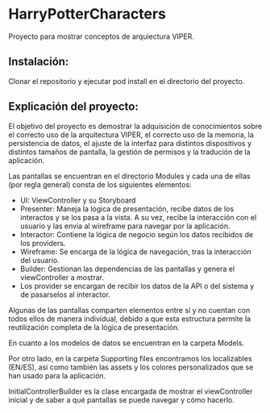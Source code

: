 #  HarryPotterCharacters
Proyecto para mostrar conceptos de arquiectura VIPER.

## Instalación:

Clonar el repositorio y ejecutar pod install en el directorio del proyecto.

## Explicación del proyecto:

El objetivo del proyecto es demostrar la adquisición de conocimientos sobre el correcto uso de la arquitectura VIPER, el correcto uso de la memoria, la persistencia de datos, el ajuste de la interfaz para distintos dispositivos y distintos tamaños de pantalla, la gestión de permisos y la tradución de la aplicación. 

Las pantallas se encuentran en el directorio Modules y cada una de ellas (por regla general) consta de los siguientes elementos:

* UI: ViewController y su Storyboard
* Presenter: Maneja la lógica de presentación, recibe datos de los interactos y se los pasa a la vista. A su vez, recibe la interacción con el usuario y las envia al wireframe para navegar por la aplicación.
* Interactor: Contiene la lógica de negocio según los datos recibidos de los providers.
* Wireframe: Se encarga de la lógica de navegación, tras la interacción del usuario.
* Builder: Gestionan las dependencias de las pantallas y genera el viewController a mostrar.
* Los provider se encargan de recibir los datos de la API o del sistema y de pasarselos al interactor.

Algunas de las pantallas comparten elementos entre sí y no cuentan con todos ellos de manera individual, debido a que esta estructura permite la reutilización completa de la lógica de presentación.

En cuanto a los modelos de datos se encuentran en la carpeta Models.

Por otro lado, en la carpeta Supporting files encontramos los localizables (EN/ES), asi como también las assets y los colores personalizados que se han usado para la aplicación.

InitialControllerBuilder es la clase encargada de mostrar el viewController inicial y de saber a qué pantallas se puede navegar y cómo hacerlo.




